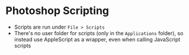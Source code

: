 # Photoshop Scripting

- Scripts are run under `File > Scripts`
- There's no user folder for scripts (only in the `Applications` folder), so instead use AppleScript as a wrapper, even when calling JavaScript scripts
